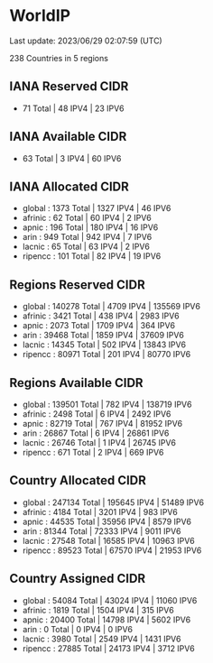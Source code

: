 # WorldIP

Last update: 2023/06/29 02:07:59 (UTC)

238 Countries in 5 regions

## IANA Reserved CIDR

- 71 Total | 48 IPV4 | 23 IPV6

## IANA Available CIDR

- 63 Total | 3 IPV4 | 60 IPV6

## IANA Allocated CIDR

- global : 1373 Total | 1327 IPV4 | 46 IPV6
- afrinic : 62 Total | 60 IPV4 | 2 IPV6
- apnic : 196 Total | 180 IPV4 | 16 IPV6
- arin : 949 Total | 942 IPV4 | 7 IPV6
- lacnic : 65 Total | 63 IPV4 | 2 IPV6
- ripencc : 101 Total | 82 IPV4 | 19 IPV6

## Regions Reserved CIDR

- global : 140278 Total | 4709 IPV4 | 135569 IPV6
- afrinic : 3421 Total | 438 IPV4 | 2983 IPV6
- apnic : 2073 Total | 1709 IPV4 | 364 IPV6
- arin : 39468 Total | 1859 IPV4 | 37609 IPV6
- lacnic : 14345 Total | 502 IPV4 | 13843 IPV6
- ripencc : 80971 Total | 201 IPV4 | 80770 IPV6

## Regions Available CIDR

- global : 139501 Total | 782 IPV4 | 138719 IPV6
- afrinic : 2498 Total | 6 IPV4 | 2492 IPV6
- apnic : 82719 Total | 767 IPV4 | 81952 IPV6
- arin : 26867 Total | 6 IPV4 | 26861 IPV6
- lacnic : 26746 Total | 1 IPV4 | 26745 IPV6
- ripencc : 671 Total | 2 IPV4 | 669 IPV6

## Country Allocated CIDR

- global : 247134 Total | 195645 IPV4 | 51489 IPV6
- afrinic : 4184 Total | 3201 IPV4 | 983 IPV6
- apnic : 44535 Total | 35956 IPV4 | 8579 IPV6
- arin : 81344 Total | 72333 IPV4 | 9011 IPV6
- lacnic : 27548 Total | 16585 IPV4 | 10963 IPV6
- ripencc : 89523 Total | 67570 IPV4 | 21953 IPV6

## Country Assigned CIDR

- global : 54084 Total | 43024 IPV4 | 11060 IPV6
- afrinic : 1819 Total | 1504 IPV4 | 315 IPV6
- apnic : 20400 Total | 14798 IPV4 | 5602 IPV6
- arin : 0 Total | 0 IPV4 | 0 IPV6
- lacnic : 3980 Total | 2549 IPV4 | 1431 IPV6
- ripencc : 27885 Total | 24173 IPV4 | 3712 IPV6
